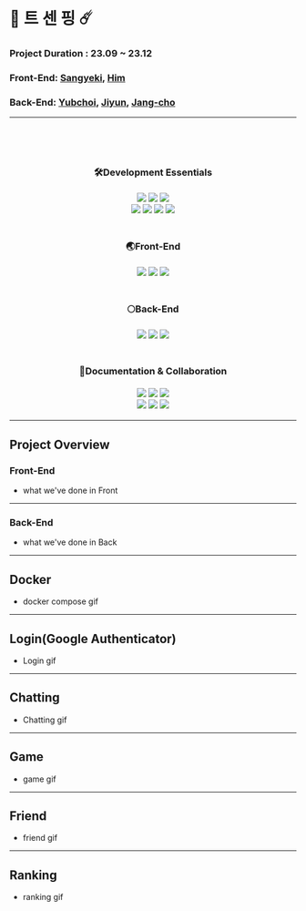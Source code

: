 # 🏓 트 센 핑 ☄️

### Project Duration : 23.09 ~ 23.12
### Front-End: [Sangyeki](https://github.com/exceed96), [Him](https://github.com/HyeongwooIM)
### Back-End: [Yubchoi](https://github.com/yubinquitous), [Jiyun](https://github.com/yubinquitous), [Jang-cho](https://github.com/cjho0316)
---
<br>
<p align='center'>
  <br>
  <h3 align="center">
 🛠️Development Essentials
    <br><br>
    <img src="https://img.shields.io/badge/TypeScript-007ACC?style=for-the-badge&logo=typescript&logoColor=white" />
    <img src="https://img.shields.io/badge/docker-%230db7ed.svg?style=for-the-badge&logo=docker&logoColor=white" />
    <img src="https://img.shields.io/badge/Socket.io-black?style=for-the-badge&logo=socket.io&badgeColor=010101" />
    <br>
    <img src="https://img.shields.io/badge/node.js-6DA55F?style=for-the-badge&logo=node.js&logoColor=white" />
    <img src="https://img.shields.io/badge/JWT-black?style=for-the-badge&logo=JSON%20web%20tokens" />
    <img src="https://img.shields.io/badge/eslint-3A33D1?style=for-the-badge&logo=eslint&logoColor=white" />
    <img src="https://img.shields.io/badge/prettier-1A2C34?style=for-the-badge&logo=prettier&logoColor=F7BA3E" />
  </h3>
  <h3 align="center">
<br>
 🌏Front-End
  <br><br>
    <img src="https://img.shields.io/badge/Next.js-000?logo=nextdotjs&logoColor=fff&style=for-the-badge" />
    <img src="https://img.shields.io/badge/React-20232A?style=for-the-badge&logo=react&logoColor=61DAFB" />
    <img src="https://img.shields.io/badge/Sass-CC6699?style=for-the-badge&logo=sass&logoColor=white" />
  <br>
  <h3 align="center">
<br>
 🌕Back-End
  <br><br>
    <img src="https://img.shields.io/badge/nestjs-%23E0234E.svg?style=for-the-badge&logo=nestjs&logoColor=white" />
    <img src="https://img.shields.io/badge/PostgreSQL-316192?style=for-the-badge&logo=postgresql&logoColor=white" />
    <img src="https://img.shields.io/badge/redis-%23DD0031.svg?style=for-the-badge&logo=redis&logoColor=white" />
    <br>
  </h3>
  <h3 align="center">
<br>
 📄Documentation & Collaboration
  <br><br>
    <img src="https://img.shields.io/badge/-Swagger-%23Clojure?style=for-the-badge&logo=swagger&logoColor=white" />
    <img src="https://img.shields.io/badge/Figma-F24E1E?style=for-the-badge&logo=figma&logoColor=white" />
    <img src="https://img.shields.io/badge/Notion-000000?style=for-the-badge&logo=notion&logoColor=white" />
    <br>
    <img src="https://img.shields.io/badge/Slack-4A154B?style=for-the-badge&logo=slack&logoColor=white" />
    <img src="https://img.shields.io/badge/git-%23F05033.svg?style=for-the-badge&logo=git&logoColor=white" />
    <img src="https://img.shields.io/badge/github-%23121011.svg?style=for-the-badge&logo=github&logoColor=white" />    
  </h3>

---

## Project Overview

### Front-End
- what we've done in Front



---
### Back-End
- what we've done in Back


---
## Docker
- docker compose gif


---
## Login(Google Authenticator)
- Login gif

---
## Chatting
- Chatting gif

---
## Game
- game gif

---
## Friend
- friend gif

---
## Ranking
- ranking gif



